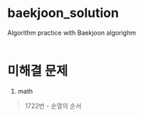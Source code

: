 # baekjoon_solution

Algorithm practice with Baekjoon algorighm<br><br>

# 미해결 문제
1. math
  > 1722번 - 순열의 순서
